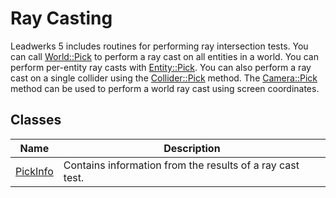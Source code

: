 # Ray Casting #
Leadwerks 5 includes routines for performing ray intersection tests. You can call [World::Pick](World_Pick_FP.md) to
perform a ray cast on all entities in a world. You can perform per-entity ray casts with [Entity::Pick](Entity_Pick_FP.md).
You can also perform a ray cast on a single collider using the [Collider::Pick](Collider_Pick_FP.md) method. The [Camera::Pick](Camera_Pick_FP.md) method can be used to perform a world ray cast using screen coordinates.

## Classes ##

| Name | Description |
| ----- | ----- |
| [PickInfo](PickInfo_FP.md) | Contains information from the results of a ray cast test. |